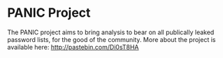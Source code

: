 PANIC Project
=============

The PANIC project aims to bring analysis to bear on all publically leaked
password lists, for the good of the community.  More about the project is
available here: http://pastebin.com/Di0sT8HA
